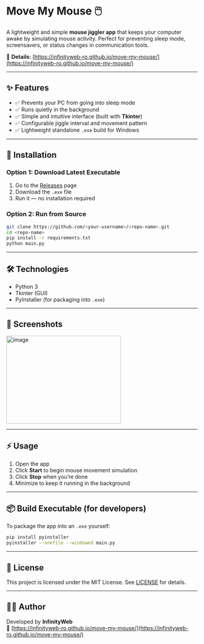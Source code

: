 # Move My Mouse 🖱️

A lightweight and simple **mouse jiggler app** that keeps your computer awake by simulating mouse activity. Perfect for preventing sleep mode, screensavers, or status changes in communication tools.  

🔗 **Details:** [https://infinityweb-ro.github.io/move-my-mouse/](https://infinityweb-ro.github.io/move-my-mouse/)

---

## ✨ Features
- ✅ Prevents your PC from going into sleep mode  
- ✅ Runs quietly in the background  
- ✅ Simple and intuitive interface (built with **Tkinter**)  
- ✅ Configurable jiggle interval and movement pattern  
- ✅ Lightweight standalone `.exe` build for Windows  

---

## 🚀 Installation

### Option 1: Download Latest Executable
1. Go to the [Releases](https://infinityweb-ro.github.io/move-my-mouse/) page  
2. Download the `.exe` file  
3. Run it — no installation required  

### Option 2: Run from Source
```bash
git clone https://github.com/<your-username>/<repo-name>.git
cd <repo-name>
pip install -r requirements.txt
python main.py
```

---

## 🛠️ Technologies
- Python 3  
- Tkinter (GUI)  
- PyInstaller (for packaging into `.exe`)  

---

## 📸 Screenshots
<img width="302" height="232" alt="image" src="https://github.com/user-attachments/assets/024616a5-5c4c-4c91-8b73-22d22b579557" />


---

## ⚡ Usage
1. Open the app  
2. Click **Start** to begin mouse movement simulation  
3. Click **Stop** when you’re done  
4. Minimize to keep it running in the background  

---

## 📦 Build Executable (for developers)
To package the app into an `.exe` yourself:
```bash
pip install pyinstaller
pyinstaller --onefile --windowed main.py
```

---

## 📄 License
This project is licensed under the MIT License. See [LICENSE](LICENSE) for details.  

---

## 👨‍💻 Author
Developed by **InfinityWeb**  
🔗 [https://infinityweb-ro.github.io/move-my-mouse/](https://infinityweb-ro.github.io/move-my-mouse/)
